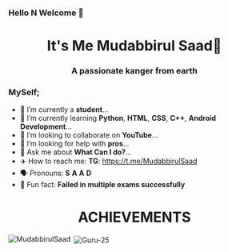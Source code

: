 ### Hello N Welcome 🎉

<h1 align="center">It's Me Mudabbirul Saad👋</h1>
<h3 align="center">A passionate kanger from earth</h3>

### MySelf;

- 🔭 I’m currently a **student**...
- 🌱 I’m currently learning **Python**, **HTML**, **CSS**, **C++**, **Android Development**...
- 👯 I’m looking to collaborate on **YouTube**...
- 🧐 I’m looking for help with **pros**...
- 💬 Ask me about **What Can I do?**...
- ✈️ How to reach me: 
     **TG**: https://t.me/MudabbirulSaad
- 🗣️ Pronouns: **S** **A** **A** **D**
- 👻 Fun fact: **Failed in multiple exams successfully**

<h1 align="center">ACHIEVEMENTS</h1>


<p><img align="left" src="https://github-readme-stats.vercel.app/api/top-langs/?username=MudabbirulSaad&layout=compact&hide=html" alt="MudabbirulSaad" /></p>


<p>&nbsp;<img align="center" src="https://github-readme-stats.vercel.app/api?username=MudabbirulSaad&show_icons=true" alt="Guru-25" /></p>

